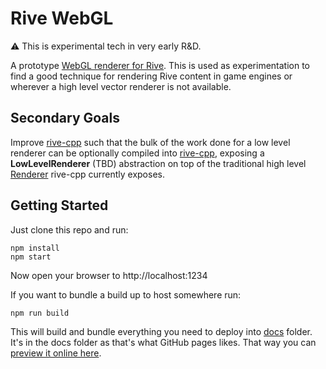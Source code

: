 
# Rive WebGL
:warning: This is experimental tech in very early R&D.

A prototype [WebGL renderer for Rive](https://rive-app.github.io/rive-webgl/). This is used as experimentation to find a good technique for rendering Rive content in game engines or wherever a high level vector renderer is not available. 

## Secondary Goals
Improve [rive-cpp](https://github.com/rive-app/rive-cpp) such that the bulk of the work done for a low level renderer can be optionally compiled into [rive-cpp](https://github.com/rive-app/rive-cpp), exposing a **LowLevelRenderer** (TBD) abstraction on top of the traditional high level [Renderer](https://github.com/rive-app/rive-cpp/blob/master/include/renderer.hpp) rive-cpp currently exposes.

## Getting Started
Just clone this repo and run:

```
npm install
npm start
```

Now open your browser to http://localhost:1234

If you want to bundle a build up to host somewhere run:
```
npm run build
```

This will build and bundle everything you need to deploy into [docs](./docs) folder. It's in the docs folder as that's what GitHub pages likes. That way you can [preview it online here](https://rive-app.github.io/rive-webgl/).